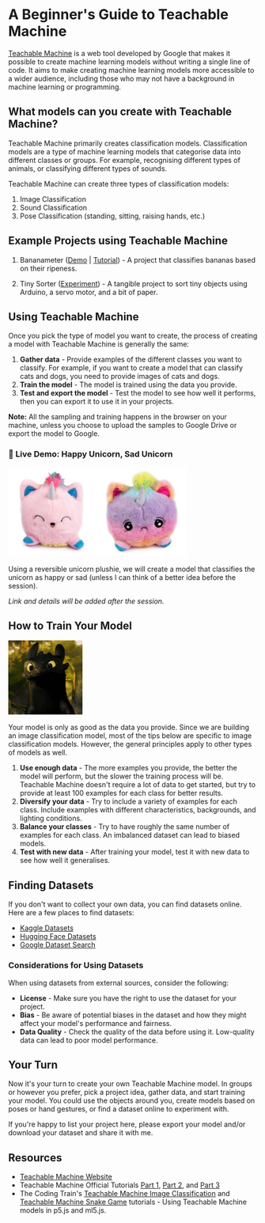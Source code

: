 # A Beginner's Guide to Teachable Machine

[Teachable Machine](https://teachablemachine.withgoogle.com/) is a web tool developed by Google that makes it possible to create machine learning models without writing a single line of code. It aims to make creating machine learning models more accessible to a wider audience, including those who may not have a background in machine learning or programming.


## What models can you create with Teachable Machine?
Teachable Machine primarily creates classification models. Classification models are a type of machine learning models that categorise data into different classes or groups. For example, recognising different types of animals, or classifying different types of sounds.

Teachable Machine can create three types of classification models:
1. Image Classification
2. Sound Classification
3. Pose Classification (standing, sitting, raising hands, etc.)

## Example Projects using Teachable Machine
1. Bananameter ([Demo](https://tm-image-demo.glitch.me/) | [Tutorial](https://medium.com/@warronbebster/teachable-machine-tutorial-bananameter-4bfffa765866)) - A project that classifies bananas based on their ripeness.


2. Tiny Sorter ([Experiment](https://experiments.withgoogle.com/tiny-sorter/view/)) - A tangible project to sort tiny objects using Arduino, a servo motor, and a bit of paper.


## Using Teachable Machine
Once you pick the type of model you want to create, the process of creating a model with Teachable Machine is generally the same:
1. **Gather data** - Provide examples of the different classes you want to classify. For example, if you want to create a model that can classify cats and dogs, you need to provide images of cats and dogs.
2. **Train the model** - The model is trained using the data you provide.
3. **Test and export the model** - Test the model to see how well it performs, then you can export it to use it in your projects.

**Note:** All the sampling and training happens in the browser on your machine, unless you choose to upload the samples to Google Drive or export the model to Google.

### 🦄 Live Demo: Happy Unicorn, Sad Unicorn
<img src="../media/unicorn_plush.jpg" height="180" alt="Reversible Unicorn">

Using a reversible unicorn plushie, we will create a model that classifies the unicorn as happy or sad (unless I can think of a better idea before the session).

*Link and details will be added after the session.*


## How to Train Your Model

<img src="../media/toothless.gif" width="150" alt="toothless gif">

Your model is only as good as the data you provide. Since we are building an image classification model, most of the tips below are specific to image classification models. However, the general principles apply to other types of models as well.

1. **Use enough data** - The more examples you provide, the better the model will perform, but the slower the training process will be. Teachable Machine doesn't require a lot of data to get started, but try to provide at least 100 examples for each class for better results.
2. **Diversify your data** - Try to include a variety of examples for each class. Include examples with different characteristics, backgrounds, and lighting conditions.
3. **Balance your classes** - Try to have roughly the same number of examples for each class. An imbalanced dataset can lead to biased models.
4. **Test with new data** - After training your model, test it with new data to see how well it generalises.

## Finding Datasets
If you don't want to collect your own data, you can find datasets online. Here are a few places to find datasets:
- [Kaggle Datasets](https://www.kaggle.com/datasets)
- [Hugging Face Datasets](https://huggingface.co/datasets)
- [Google Dataset Search](https://datasetsearch.research.google.com/)

### Considerations for Using Datasets
When using datasets from external sources, consider the following:
- **License** - Make sure you have the right to use the dataset for your project.
- **Bias** - Be aware of potential biases in the dataset and how they might affect your model's performance and fairness.
- **Data Quality** - Check the quality of the data before using it. Low-quality data can lead to poor model performance.

## Your Turn
Now it's your turn to create your own Teachable Machine model. In groups or however you prefer, pick a project idea, gather data, and start training your model. You could use the objects around you, create models based on poses or hand gestures, or find a dataset online to experiment with.

If you're happy to list your project here, please export your model and/or download your dataset and share it with me.

## Resources
- [Teachable Machine Website](https://teachablemachine.withgoogle.com/)
- Teachable Machine Official Tutorials [Part 1](https://www.youtube.com/watch?v=DFBbSTvtpy4), [Part 2](https://www.youtube.com/watch?v=CO67EQ0ZWgA), and [Part 3](https://www.youtube.com/watch?v=n-zeeRLBgd0)
- The Coding Train's [Teachable Machine Image Classification](https://www.youtube.com/watch?v=kwcillcWOg0) and [Teachable Machine Snake Game](https://www.youtube.com/watch?v=UPgxnGC8oBU) tutorials - Using Teachable Machine models in p5.js and ml5.js.
